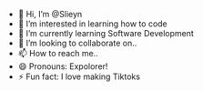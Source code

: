 - 👋 Hi, I’m @Slieyn
- 👀 I’m interested in learning how to code 
- 🌱 I’m currently learning Software Development
- 💞️ I’m looking to collaborate on..
- 📫 How to reach me..
- 😄 Pronouns: Expolorer!
- ⚡ Fun fact: I love making Tiktoks

<!---
Slieyn/Slieyn is a ✨ special ✨ repository because its `README.md` (this file) appears on your GitHub profile.
You can click the Preview link to take a look at your changes.
--->
